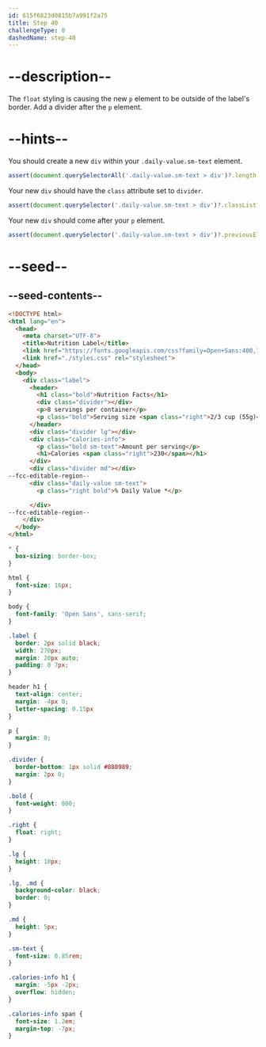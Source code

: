 ```yaml
---
id: 615f6823d0815b7a991f2a75
title: Step 40
challengeType: 0
dashedName: step-40
---
```


# --description--

The `float` styling is causing the new `p` element to be outside of the label's border. Add a divider after the `p` element.

# --hints--

You should create a new `div` within your `.daily-value.sm-text` element.

```js
assert(document.querySelectorAll('.daily-value.sm-text > div')?.length === 1)
```

Your new `div` should have the `class` attribute set to `divider`.

```js
assert(document.querySelector('.daily-value.sm-text > div')?.classList?.contains('divider'))
```

Your new `div` should come after your `p` element.

```js
assert(document.querySelector('.daily-value.sm-text > div')?.previousElementSibling?.localName === 'p');
```

# --seed--

## --seed-contents--

```html
<!DOCTYPE html>
<html lang="en">
  <head>
    <meta charset="UTF-8">
    <title>Nutrition Label</title>
    <link href="https://fonts.googleapis.com/css?family=Open+Sans:400,700,800" rel="stylesheet">
    <link href="./styles.css" rel="stylesheet">
  </head>
  <body>
    <div class="label">
      <header>
        <h1 class="bold">Nutrition Facts</h1>
        <div class="divider"></div>
        <p>8 servings per container</p>
        <p class="bold">Serving size <span class="right">2/3 cup (55g)</span></p>
      </header>
      <div class="divider lg"></div>
      <div class="calories-info">
        <p class="bold sm-text">Amount per serving</p>
        <h1>Calories <span class="right">230</span></h1>
      </div>
      <div class="divider md"></div>
--fcc-editable-region--
      <div class="daily-value sm-text">
        <p class="right bold">% Daily Value *</p>

      </div>
--fcc-editable-region--
    </div>
  </body>
</html>
```

```css
* {
  box-sizing: border-box;
}

html {
  font-size: 16px;
}

body {
  font-family: 'Open Sans', sans-serif;
}

.label {
  border: 2px solid black;
  width: 270px;
  margin: 20px auto;
  padding: 0 7px;
}

header h1 {
  text-align: center;
  margin: -4px 0;
  letter-spacing: 0.15px
}

p {
  margin: 0;
}

.divider {
  border-bottom: 1px solid #888989;
  margin: 2px 0;
}

.bold {
  font-weight: 800;
}

.right {
  float: right;
}

.lg {
  height: 10px;
}

.lg, .md {
  background-color: black;
  border: 0;
}

.md {
  height: 5px;
}

.sm-text {
  font-size: 0.85rem;
}

.calories-info h1 {
  margin: -5px -2px;
  overflow: hidden;
}

.calories-info span {
  font-size: 1.2em;
  margin-top: -7px;
}
```
